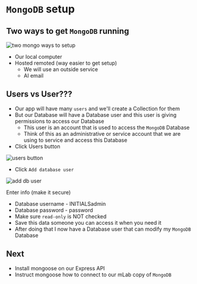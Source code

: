 # `MongoDB` setup
## Two ways to get `MongoDB` running
![two mongo ways to setup](https://i.imgur.com/3mLzutM.png)

* Our local computer
* Hosted remoted (way easier to get setup)
    - We will use an outside service
    - AI email

## Users vs User???
* Our app will have many `users` and we'll create a Collection for them
* But our Database will have a Database user and this user is giving permissions to access our Database
    - This user is an account that is used to access the `MongoDB` Database
    - Think of this as an administrative or service account that we are using to service and access this Database
* Click Users button

![users button](https://i.imgur.com/v1hYSLl.png)

* Click `Add database user`

![add db user](https://i.imgur.com/RdyLmaE.png)

Enter info (make it secure)

* Database username - INITIALSadmin
* Database password - password
* Make sure `read-only` is NOT checked
* Save this data someone you can access it when you need it
* After doing that I now have a Database user that can modify my `MongoDB` Database

## Next
* Install mongoose on our Express API
* Instruct mongoose how to connect to our mLab copy of `MongoDB`
